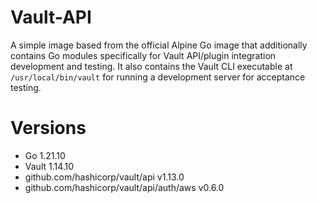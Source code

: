 # Vault-API

A simple image based from the official Alpine Go image that additionally contains Go modules specifically for Vault API/plugin integration development and testing. It also contains the Vault CLI executable at `/usr/local/bin/vault` for running a development server for acceptance testing.

# Versions

- Go 1.21.10
- Vault 1.14.10
- github.com/hashicorp/vault/api v1.13.0
- github.com/hashicorp/vault/api/auth/aws v0.6.0

